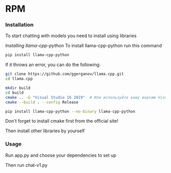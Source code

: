 # RPM

### Installation

To start chatting with models you need to install using libraries

*Installing llama-cpp-python*
To install llama-cpp-python run this command

```bash
pip install llama-cpp-python
```

If it throws an error, you can do the following:

```bash
git clone https://github.com/ggerganov/llama.cpp.git
cd llama.cpp

mkdir build
cd build
cmake .. -G "Visual Studio 16 2019"  # Или используйте вашу версию Visual Studio
cmake --build . --config Release

pip install llama-cpp-python --no-binary llama-cpp-python
```

Don't forget to install cmake first from the official site!

Then install other libraries by yourself

### Usage

Run app.py and choose your dependencies to set up

Then run chat-v1.py 

